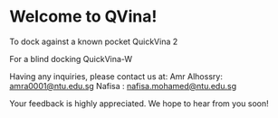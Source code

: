 # Welcome to QVina!


To dock against a known pocket 
QuickVina 2

For a blind docking
QuickVina-W

Having any inquiries, please contact us at:
Amr Alhossry: amra0001@ntu.edu.sg
Nafisa      : nafisa.mohamed@ntu.edu.sg

Your feedback is highly appreciated. We hope to hear from you soon!
